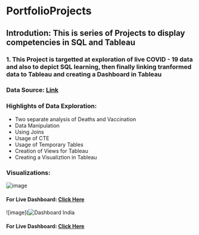 # PortfolioProjects

## Introdution: This is series of Projects to display competencies in SQL and Tableau

### 1. This Project is targetted at exploration of live COVID - 19 data and also to depict SQL learning, then finally linking tranformed data to Tableau and creating a Dashboard in Tableau 

### Data Source: [Link](https://ourworldindata.org/covid-deaths)

### Highlights of Data Exploration:

* Two separate analysis of Deaths and Vaccination
* Data Manipulation
* Using Joins
* Usage of CTE
* Usage of Temporary Tables
* Creation of Views for Tableau
* Creating a Visualiztion in Tableau

### Visualizations: 

![image](https://user-images.githubusercontent.com/90097839/140092493-5343c183-922b-47db-aa72-a6a45a48b481.png)

#### For Live Dashboard:  [Click Here](https://public.tableau.com/views/Book1_16340413683010/CovidDeathData?:language=en-US&:display_count=n&:origin=viz_share_link)

![image](![Dashboard India](https://user-images.githubusercontent.com/90097839/145435059-4aae3092-c9c0-4210-b663-c7848b06b2c0.png)

#### For Live Dashboard:  [Click Here](https://public.tableau.com/app/profile/ameen.siddiqui/viz/Covid_India_16345797159030/DashboardIndia)

